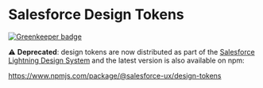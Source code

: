 # Salesforce Design Tokens

[![Greenkeeper badge](https://badges.greenkeeper.io/salesforce-ux/design-tokens.svg)](https://greenkeeper.io/)

:warning: **Deprecated**: design tokens are now distributed as part of the [Salesforce Lightning Design System](https://www.lightningdesignsystem.com) and the latest version is also available on npm:

<https://www.npmjs.com/package/@salesforce-ux/design-tokens>
